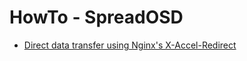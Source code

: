 HowTo - SpreadOSD
=================

<!--
TODO
-->

  - [Direct data transfer using Nginx's X-Accel-Redirect](howto/nginx.md)

<!--
  - TODO: Managing server process using Upstart
  - TODO: Redundancy of Tokyo Tyrant MDS
  - TODO: Geo-redundancy
  - TODO: Visualize load with MUNIN
  - TODO: Visualize load with Nagios
-->

